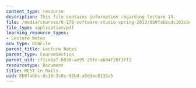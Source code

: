 ```yaml
---
content_type: resource
description: This file contains information regarding lecture 14.
file: /media/courses/6-170-software-studio-spring-2013/8b0fa6bcdc163c8c92bda5ddac8133c5_MIT6_170S13_14-rest-in-rail.pdf
file_type: application/pdf
learning_resource_types:
- Lecture Notes
ocw_type: OCWFile
parent_title: Lecture Notes
parent_type: CourseSection
parent_uid: cf1ce8a7-b030-ae95-29fe-ab84f20f3ff2
resourcetype: Document
title: REST in Rails
uid: 8b0fa6bc-dc16-3c8c-92bd-a5ddac8133c5
---
```

